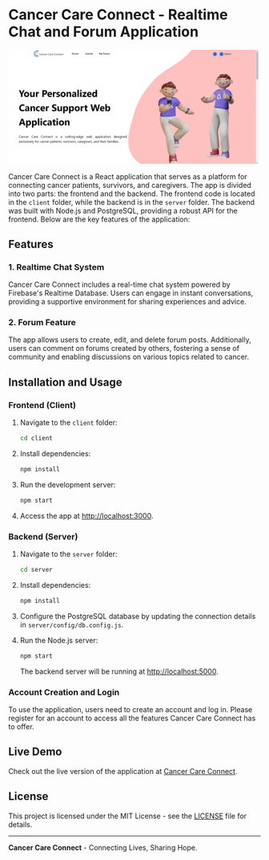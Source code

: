 # Cancer Care Connect - Realtime Chat and Forum Application
<img width="500" alt="Screen Shot 2023-08-17 at 3 31 01 PM" src="https://github.com/thewebplug/cancer-care-connect/blob/main/client/src/img/Screenshot%20(19).png">

Cancer Care Connect is a React application that serves as a platform for connecting cancer patients, survivors, and caregivers. The app is divided into two parts: the frontend and the backend. The frontend code is located in the `client` folder, while the backend is in the `server` folder. The backend was built with Node.js and PostgreSQL, providing a robust API for the frontend. Below are the key features of the application:

## Features

### 1. Realtime Chat System

Cancer Care Connect includes a real-time chat system powered by Firebase's Realtime Database. Users can engage in instant conversations, providing a supportive environment for sharing experiences and advice.

### 2. Forum Feature

The app allows users to create, edit, and delete forum posts. Additionally, users can comment on forums created by others, fostering a sense of community and enabling discussions on various topics related to cancer.

## Installation and Usage

### Frontend (Client)

1. Navigate to the `client` folder:
   ```bash
   cd client
   ```

2. Install dependencies:
   ```bash
   npm install
   ```

3. Run the development server:
   ```bash
   npm start
   ```

4. Access the app at [http://localhost:3000](http://localhost:3000).

### Backend (Server)

1. Navigate to the `server` folder:
   ```bash
   cd server
   ```

2. Install dependencies:
   ```bash
   npm install
   ```

3. Configure the PostgreSQL database by updating the connection details in `server/config/db.config.js`.

4. Run the Node.js server:
   ```bash
   npm start
   ```

   The backend server will be running at [http://localhost:5000](http://localhost:5000).

### Account Creation and Login

To use the application, users need to create an account and log in. Please register for an account to access all the features Cancer Care Connect has to offer.


## Live Demo

Check out the live version of the application at [Cancer Care Connect](https://cancer-care-connect.vercel.app/).

## License

This project is licensed under the MIT License - see the [LICENSE](LICENSE) file for details.

---

**Cancer Care Connect** - Connecting Lives, Sharing Hope.
